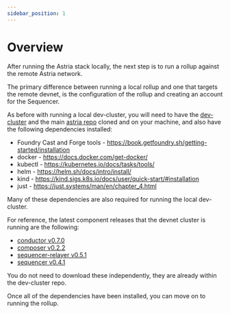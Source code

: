 ```yaml
---
sidebar_position: 1
---
```


# Overview

After running the Astria stack locally, the next step is to run a rollup against
the remote Astria network.

The primary difference between running a local rollup and one that targets the
remote devnet, is the configuration of the rollup and creating an account for
the Sequencer.

As before with running a local dev-cluster, you will need to have the
[dev-cluster](https://github.com/astriaorg/dev-cluster/tree/main) and the main
[astria repo](https://github.com/astriaorg/astria) cloned and on your machine,
and also have the following dependencies installed:
- Foundry Cast and Forge tools - https://book.getfoundry.sh/getting-started/installation
- docker - https://docs.docker.com/get-docker/
- kubectl - https://kubernetes.io/docs/tasks/tools/
- helm - https://helm.sh/docs/intro/install/
- kind - https://kind.sigs.k8s.io/docs/user/quick-start/#installation
- just - https://just.systems/man/en/chapter_4.html

Many of these dependencies are also required for running the local dev-cluster.

For reference, the latest component releases that the devnet cluster is running are the
following:
- [conductor v0.7.0](https://github.com/astriaorg/astria/releases/tag/v0.7.0--conductor)
- [composer v0.2.2](https://github.com/astriaorg/astria/releases/tag/v0.2.2--composer)
- [sequencer-relayer v0.5.1](https://github.com/astriaorg/astria/releases/tag/v0.5.1--sequencer-relayer)
- [sequencer
  v0.4.1](https://github.com/astriaorg/astria/releases/tag/v0.4.1--sequencer)

You do not need to download these independently, they are already within the
dev-cluster repo.

Once all of the dependencies have been installed, you can move on to running the
rollup.

